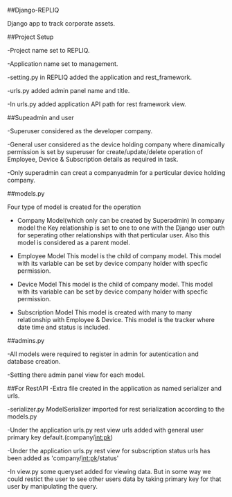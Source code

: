 ##Django-REPLIQ

Django app to track corporate assets.

##Project Setup

-Project name set to REPLIQ.

-Application name set to management.

-setting.py in REPLIQ added the application and rest_framework.

-urls.py added admin panel name and title.

-In urls.py added application API path for rest framework view.
  
##Supeadmin and user

  -Superuser considered as the developer company.
  
  -General user considered as the device holding company where dinamically permission is set by superuser 
   for create/update/delete operation of Employee, Device & Subscription details as required in task.
   
  -Only superadmin can creat a companyadmin for a perticular device holding company.

##models.py

  Four type of model is created for the operation
  - Company Model(which only can be created by Superadmin)
    In company model the Key relationship is set to one to one with the Django user outh for seperating other relationships with that perticular user.
    Also this model is considered as a parent model.
    
  - Employee Model
    This model is the child of company model.
    This model with its variable can be set by device company holder with specfic permission.
    
  - Device Model
    This model is the child of company model.
    This model with its variable can be set by device company holder with specfic permission.
    
  - Subscription Model
    This model is created with many to many relationship with Employee & Device.
    This model is the tracker where date time and status is included.
    
##admins.py

  -All models were required to register in admin for autentication and database creation.
  
  -Setting there admin panel view for each model.
 
##For RestAPI 
  -Extra file created in the application as named serializer and urls.
  
  -serializer.py ModelSerializer imported for rest serialization according to the models.py
  
  -Under the application urls.py rest view urls added  with general user primary key default.(company/<int:pk>)
  
  -Under the application urls.py rest view for subscription status urls has been added as 'company/<int:pk>/status'
  
  -In view.py some queryset added for viewing data. 
   But in some way we could restict the user to see other users data by taking primary key for that user by manipulating the query.
 
 
 
 
